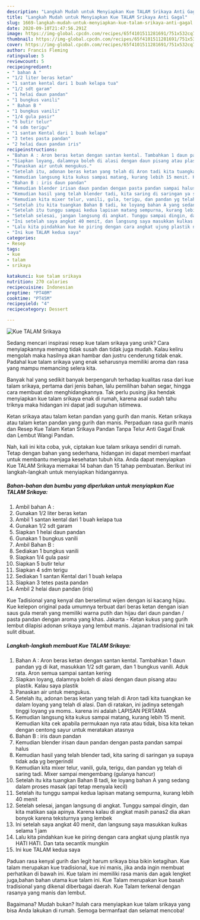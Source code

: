 ```yaml
---
description: "Langkah Mudah untuk Menyiapkan Kue TALAM Srikaya Anti Gagal"
title: "Langkah Mudah untuk Menyiapkan Kue TALAM Srikaya Anti Gagal"
slug: 1669-langkah-mudah-untuk-menyiapkan-kue-talam-srikaya-anti-gagal
date: 2020-09-10T21:47:56.291Z
image: https://img-global.cpcdn.com/recipes/65f4101511281691/751x532cq70/kue-talam-srikaya-foto-resep-utama.jpg
thumbnail: https://img-global.cpcdn.com/recipes/65f4101511281691/751x532cq70/kue-talam-srikaya-foto-resep-utama.jpg
cover: https://img-global.cpcdn.com/recipes/65f4101511281691/751x532cq70/kue-talam-srikaya-foto-resep-utama.jpg
author: Francis Fleming
ratingvalue: 5
reviewcount: 5
recipeingredient:
- " bahan A "
- "1/2 liter beras ketan"
- "1 santan kental dari 1 buah kelapa tua"
- "1/2 sdt garam"
- "1 helai daun pandan"
- "1 bungkus vanili"
- " Bahan B "
- "1 bungkus vanili"
- "1/4 gula pasir"
- "5 butir telur"
- "4 sdm terigu"
- "1 santan Kental dari 1 buah kelapa"
- "3 tetes pasta pandan"
- "2 helai daun pandan iris"
recipeinstructions:
- "Bahan A : Aron beras ketan dengan santan kental. Tambahkan 1 daun pandan yg di ikat, masukkan 1/2 sdt garam, dan 1 bungkus vanili. Aduk rata. Aron semua sampai santan kering"
- "Siapkan loyang, dalamnya boleh di alasi dengan daun pisang atau plastik. Kalau saya plastik"
- "Panaskan air untuk mengukus."
- "Setelah itu, adonan beras ketan yang telah di Aron tadi kita tuangkan ke dalam loyang yang telah di alasi. Dan di ratakan, ini jadinya setengah tinggi loyang ya moms.. karena ini adalah LAPISAN PERTAMA"
- "Kemudian langsung kita kukus sampai matang, kurang lebih 15 menit. Kemudian kita cek apabila permukaan nya rata atau tidak, bisa kita tekan dengan centong sayur untuk meratakan atasnya"
- "Bahan B : iris daun pandan"
- "Kemudian blender irisan daun pandan dengan pasta pandan sampai halus"
- "Kemudian hasil yang telah blender tadi, kita saring di saringan ya supaya tidak ada yg bergerindil"
- "Kemudian kita mixer telur, vanili, gula, terigu, dan pandan yg telah di saring tadi. Mixer sampai mengembang (gulanya hancur)"
- "Setelah itu kita tuangkan Bahan B tadi, ke loyang bahan A yang sedang dalam proses masak (api tetap menyala kecil)"
- "Setelah itu tunggu sampai kedua lapisan matang sempurna, kurang lebih 40 menit"
- "Setelah selesai, jangan langsung di angkat. Tunggu sampai dingin, dan kita matikan saja apinya. Karena kalau di angkat masih panas2 dia akan bonyok karena teksturnya yang lembek"
- "Ini setelah saya angkat 40 menit, dan langsung saya masukkan kulkas selama 1 jam"
- "Lalu kita pindahkan kue ke piring dengan cara angkat ujung plastik nya HATI HATI. Dan tata secantik mungkin"
- "Ini kue TALAM kedua saya"
categories:
- Resep
tags:
- kue
- talam
- srikaya

katakunci: kue talam srikaya 
nutrition: 270 calories
recipecuisine: Indonesian
preptime: "PT40M"
cooktime: "PT45M"
recipeyield: "4"
recipecategory: Dessert

---
```



![Kue TALAM Srikaya](https://img-global.cpcdn.com/recipes/65f4101511281691/751x532cq70/kue-talam-srikaya-foto-resep-utama.jpg)

Sedang mencari inspirasi resep kue talam srikaya yang unik? Cara menyiapkannya memang tidak susah dan tidak juga mudah. Kalau keliru mengolah maka hasilnya akan hambar dan justru cenderung tidak enak. Padahal kue talam srikaya yang enak seharusnya memiliki aroma dan rasa yang mampu memancing selera kita.

Banyak hal yang sedikit banyak berpengaruh terhadap kualitas rasa dari kue talam srikaya, pertama dari jenis bahan, lalu pemilihan bahan segar, hingga cara membuat dan menghidangkannya. Tak perlu pusing jika hendak menyiapkan kue talam srikaya enak di rumah, karena asal sudah tahu triknya maka hidangan ini dapat jadi suguhan istimewa.

Ketan srikaya atau talam ketan pandan yang gurih dan manis. Ketan srikaya atau talam ketan pandan yang gurih dan manis. Perpaduan rasa gurih manis dan Resep Kue Talam Ketan Srikaya Pandan Tanpa Telur Anti Gagal Enak dan Lembut Wangi Pandan.


Nah, kali ini kita coba, yuk, ciptakan kue talam srikaya sendiri di rumah. Tetap dengan bahan yang sederhana, hidangan ini dapat memberi manfaat untuk membantu menjaga kesehatan tubuh kita. Anda dapat menyiapkan Kue TALAM Srikaya memakai 14 bahan dan 15 tahap pembuatan. Berikut ini langkah-langkah untuk menyiapkan hidangannya.

<!--inarticleads1-->

##### Bahan-bahan dan bumbu yang diperlukan untuk menyiapkan Kue TALAM Srikaya:

1. Ambil  bahan A :
1. Gunakan 1/2 liter beras ketan
1. Ambil 1 santan kental dari 1 buah kelapa tua
1. Gunakan 1/2 sdt garam
1. Siapkan 1 helai daun pandan
1. Gunakan 1 bungkus vanili
1. Ambil  Bahan B :
1. Sediakan 1 bungkus vanili
1. Siapkan 1/4 gula pasir
1. Siapkan 5 butir telur
1. Siapkan 4 sdm terigu
1. Sediakan 1 santan Kental dari 1 buah kelapa
1. Siapkan 3 tetes pasta pandan
1. Ambil 2 helai daun pandan (iris)


Kue Tadisional yang kenyal dan berselimut wijen dengan isi kacang hijau. Kue kelepon original pada umumnya terbuat dari beras ketan dengan isian saus gula merah yang memiliki warna putih dan hijau dari daun pandan / pasta pandan dengan aroma yang khas. Jakarta - Ketan kukus yang gurih lembut dilapisi adonan srikaya yang lembut manis. Jajanan tradisional ini tak sulit dibuat. 

<!--inarticleads2-->

##### Langkah-langkah membuat Kue TALAM Srikaya:

1. Bahan A : Aron beras ketan dengan santan kental. Tambahkan 1 daun pandan yg di ikat, masukkan 1/2 sdt garam, dan 1 bungkus vanili. Aduk rata. Aron semua sampai santan kering
1. Siapkan loyang, dalamnya boleh di alasi dengan daun pisang atau plastik. Kalau saya plastik
1. Panaskan air untuk mengukus.
1. Setelah itu, adonan beras ketan yang telah di Aron tadi kita tuangkan ke dalam loyang yang telah di alasi. Dan di ratakan, ini jadinya setengah tinggi loyang ya moms.. karena ini adalah LAPISAN PERTAMA
1. Kemudian langsung kita kukus sampai matang, kurang lebih 15 menit. Kemudian kita cek apabila permukaan nya rata atau tidak, bisa kita tekan dengan centong sayur untuk meratakan atasnya
1. Bahan B : iris daun pandan
1. Kemudian blender irisan daun pandan dengan pasta pandan sampai halus
1. Kemudian hasil yang telah blender tadi, kita saring di saringan ya supaya tidak ada yg bergerindil
1. Kemudian kita mixer telur, vanili, gula, terigu, dan pandan yg telah di saring tadi. Mixer sampai mengembang (gulanya hancur)
1. Setelah itu kita tuangkan Bahan B tadi, ke loyang bahan A yang sedang dalam proses masak (api tetap menyala kecil)
1. Setelah itu tunggu sampai kedua lapisan matang sempurna, kurang lebih 40 menit
1. Setelah selesai, jangan langsung di angkat. Tunggu sampai dingin, dan kita matikan saja apinya. Karena kalau di angkat masih panas2 dia akan bonyok karena teksturnya yang lembek
1. Ini setelah saya angkat 40 menit, dan langsung saya masukkan kulkas selama 1 jam
1. Lalu kita pindahkan kue ke piring dengan cara angkat ujung plastik nya HATI HATI. Dan tata secantik mungkin
1. Ini kue TALAM kedua saya


Paduan rasa kenyal gurih dan legit harum srikaya bisa bikin ketagihan. Kue talam merupakan kue tradisional, kue ini manis, jika anda ingin membuat perhatikan di bawah ini. Kue talam ini memiliki rasa manis dan agak lengket juga,bahan bahan utama kue talam ini. Kue Talam merupakan kue basah tradisional yang dikenal diberbagai daerah. Kue Talam terkenal dengan rasanya yang manis dan lembut. 

Bagaimana? Mudah bukan? Itulah cara menyiapkan kue talam srikaya yang bisa Anda lakukan di rumah. Semoga bermanfaat dan selamat mencoba!

